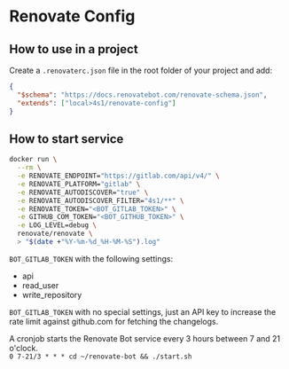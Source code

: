 # Renovate Config

## How to use in a project

Create a `.renovaterc.json` file in the root folder of your project and add:

```json
{
  "$schema": "https://docs.renovatebot.com/renovate-schema.json",
  "extends": ["local>4s1/renovate-config"]
}
```

## How to start service

```bash
docker run \
  --rm \
  -e RENOVATE_ENDPOINT="https://gitlab.com/api/v4/" \
  -e RENOVATE_PLATFORM="gitlab" \
  -e RENOVATE_AUTODISCOVER="true" \
  -e RENOVATE_AUTODISCOVER_FILTER="4s1/**" \
  -e RENOVATE_TOKEN="<BOT_GITLAB_TOKEN>" \
  -e GITHUB_COM_TOKEN="<BOT_GITHUB_TOKEN>" \
  -e LOG_LEVEL=debug \
  renovate/renovate \
  > "$(date +"%Y-%m-%d_%H-%M-%S").log"
```

`BOT_GITLAB_TOKEN` with the following settings:

- api
- read_user
- write_repository

`BOT_GITLAB_TOKEN` with no special settings, just an API key to increase the rate limit against github.com for fetching the changelogs.

A cronjob starts the Renovate Bot service every 3 hours between 7 and 21 o'clock. \
`0 7-21/3 * * * cd ~/renovate-bot && ./start.sh`
